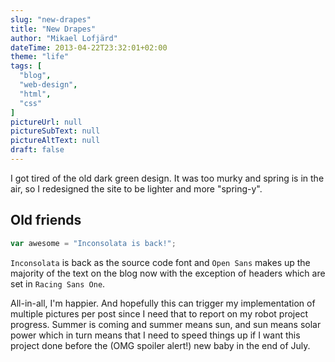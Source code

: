 ```yaml
---
slug: "new-drapes"
title: "New Drapes"
author: "Mikael Lofjärd"
dateTime: 2013-04-22T23:32:01+02:00
theme: "life"
tags: [
  "blog",
  "web-design",
  "html",
  "css"
]
pictureUrl: null
pictureSubText: null
pictureAltText: null
draft: false
---
```

I got tired of the old dark green design. It was too murky and spring is in the air, so I redesigned the site to be lighter and more "spring-y".

## Old friends

````js
var awesome = "Inconsolata is back!";
````

`Inconsolata` is back as the source code font and `Open Sans` makes up the majority of the text on the blog now with the exception of headers which are set in `Racing Sans One`.

All-in-all, I'm happier. And hopefully this can trigger my implementation of multiple pictures per post since I need that to report on my robot project progress. Summer is coming and summer means sun, and sun means solar power which in turn means that I need to speed things up if I want this project done before the (OMG spoiler alert!) new baby in the end of July.
